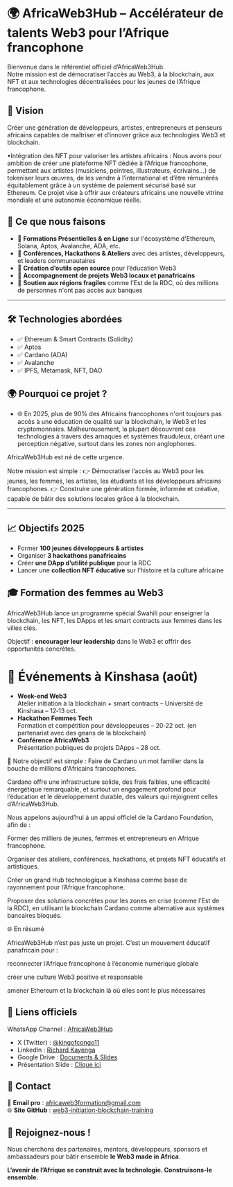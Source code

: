# 🌍 AfricaWeb3Hub – Accélérateur de talents Web3 pour l’Afrique francophone

Bienvenue dans le référentiel officiel d’AfricaWeb3Hub.  
Notre mission est de démocratiser l’accès au Web3, à la blockchain, aux NFT et aux technologies décentralisées pour les jeunes de l’Afrique francophone.


## 🎯 Vision

Créer une génération de développeurs, artistes, entrepreneurs et penseurs africains capables de maîtriser et d’innover grâce aux technologies Web3 et blockchain.

•Intégration des NFT pour valoriser les artistes africains :
Nous avons pour ambition de créer une plateforme NFT dédiée à l’Afrique francophone, permettant aux artistes (musiciens, peintres, illustrateurs, écrivains…) de tokeniser leurs œuvres, de les vendre à l’international et d’être rémunérés équitablement grâce à un système de paiement sécurisé basé sur Ethereum.
Ce projet vise à offrir aux créateurs africains une nouvelle vitrine mondiale et une autonomie économique réelle.


## 🧩 Ce que nous faisons

- 🔹 **Formations Présentielles & en Ligne** sur l'écosystème d'Ethereum, Solana, Aptos, Avalanche, ADA, etc.
- 🔹 **Conférences, Hackathons & Ateliers** avec des artistes, développeurs, et leaders communautaires
- 🔹 **Création d’outils open source** pour l’éducation Web3
- 🔹 **Accompagnement de projets Web3 locaux et panafricains**
- 🔹 **Soutien aux régions fragiles** comme l’Est de la RDC, où des millions de personnes n'ont pas accès aux banques

---

## 🛠️ Technologies abordées

- ✅ Ethereum & Smart Contracts (Solidity)
- ✅ Aptos
- ✅ Cardano (ADA)
- ✅ Avalanche
- ✅ IPFS, Metamask, NFT, DAO

## 🌍 Pourquoi ce projet ?

- 🌐 En 2025, plus de 90% des Africains francophones n'ont toujours pas accès à une éducation de qualité sur la blockchain, le Web3 et les cryptomonnaies. Malheureusement, la plupart découvrent ces technologies à travers des arnaques et systèmes frauduleux, créant une perception négative, surtout dans les zones non anglophones.

AfricaWeb3Hub est né de cette urgence.

Notre mission est simple :
👉 Démocratiser l’accès au Web3 pour les jeunes, les femmes, les artistes, les étudiants et les développeurs africains francophones.
👉 Construire une génération formée, informée et créative, capable de bâtir des solutions locales grâce à la blockchain.

---

## 📈 Objectifs 2025

- Former **100 jeunes développeurs & artistes**
- Organiser **3 hackathons panafricains**
- Créer **une DApp d’utilité publique** pour la RDC
- Lancer une **collection NFT éducative** sur l’histoire et la culture africaine


<section id="women">
  <h2>🎓 Formation des femmes au Web3</h2>
  <p>AfricaWeb3Hub lance un programme spécial Swahili pour enseigner la blockchain, les NFT, les DApps et les smart contracts aux femmes dans les villes clés.</p>
  <p>Objectif : <strong>encourager leur leadership</strong> dans le Web3 et offrir des opportunités concrètes.</p>
</section>


  <h1>📅 Événements à Kinshasa (août)</h1>
  <ul>
    <li><strong>Week-end Web3</strong><br>Atelier initiation à la blockchain + smart contracts – Université de Kinshasa – 12‑13 oct.</li>
    <li><strong>Hackathon Femmes Tech</strong><br>Formation et compétition pour développeuses – 20‑22 oct. (en partenariat avec des geans de la blockchain)</li>
    <li><strong>Conférence AfricaWeb3</strong><br>Présentation publiques de projets DApps – 28 oct.</li>
  </ul>
</body>
</html>


🤝 Notre objectif est simple :
Faire de Cardano un mot familier dans la bouche de millions d'Africains francophones.

Cardano offre une infrastructure solide, des frais faibles, une efficacité énergétique remarquable, et surtout un engagement profond pour l’éducation et le développement durable, des valeurs qui rejoignent celles d’AfricaWeb3Hub.

Nous appelons aujourd’hui à un appui officiel de la Cardano Foundation, afin de :

Former des milliers de jeunes, femmes et entrepreneurs en Afrique francophone.

Organiser des ateliers, conférences, hackathons, et projets NFT éducatifs et artistiques.

Créer un grand Hub technologique à Kinshasa comme base de rayonnement pour l’Afrique francophone.

Proposer des solutions concrètes pour les zones en crise (comme l’Est de la RDC), en utilisant la blockchain Cardano comme alternative aux systèmes bancaires bloqués.

🌐 En résumé

AfricaWeb3Hub n’est pas juste un projet.
C’est un mouvement éducatif panafricain pour :

reconnecter l’Afrique francophone à l’économie numérique globale

créer une culture Web3 positive et responsable

amener Ethereum et la blockchain là où elles sont le plus nécessaires


## 🔗 Liens officiels

WhatsApp Channel : [AfricaWeb3Hub](https://whatsapp.com/channel/0029VbAlF1b4NVifro5AMV3b)  
- X (Twitter) : [@kingofcongo11](https://twitter.com/kingofcongo11)  
- LinkedIn : [Richard Kayenga](https://www.linkedin.com/in/richard-kayenga-884a69b8)  
- Google Drive : [Documents & Slides](https://drive.google.com/drive/folders/1Txfh4MqodvES3CYhgFQJnRMl5M_BRlxe)  
- Présentation Slide : [Clique ici](https://docs.google.com/presentation/d/1Pe4A_XbUQuyTeikiRfDRqpLO3ADclTkNcyAdTEhs4tM/edit?usp=drivesdk)



## 👥 Contact

📧 **Email pro** : africaweb3formation@gmail.com  
🌐 **Site GitHub** : [web3-initiation-blockchain-training](https://github.com/Prince2993/web3-initiation-blockchain-training)

## 🤝 Rejoignez-nous !

Nous cherchons des partenaires, mentors, développeurs, sponsors et ambassadeurs pour bâtir ensemble **le Web3 made in Africa**.

**L’avenir de l’Afrique se construit avec la technologie. Construisons-le ensemble.**
